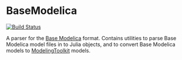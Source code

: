 # BaseModelica

[![Build Status](https://github.com/jClugstor/BaseModelica.jl/actions/workflows/CI.yml/badge.svg?branch=main)](https://github.com/jClugstor/BaseModelica.jl/actions/workflows/CI.yml?query=branch%3Amain)

A parser for the [Base Modelica](http://example.com) format. Contains utilities to parse Base Modelica model files in to Julia objects, and to convert Base Modelica models to [ModelingToolkit](https://docs.sciml.ai/ModelingToolkit/stable/) models.
